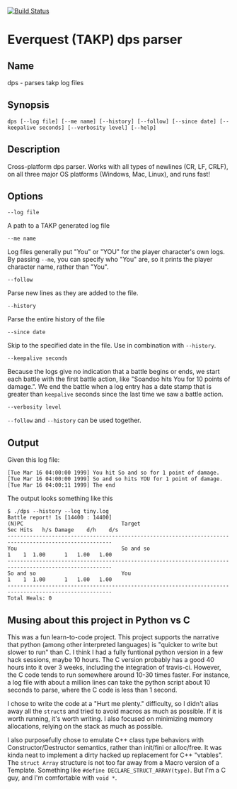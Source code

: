 [![Build Status](https://travis-ci.com/kai4785/takp.svg?branch=master)](https://travis-ci.com/kai4785/takp)
# Everquest (TAKP) dps parser
## Name
dps - parses takp log files

## Synopsis
```
dps [--log file] [--me name] [--history] [--follow] [--since date] [--keepalive seconds] [--verbosity level] [--help]
```
## Description
Cross-platform dps parser. Works with all types of newlines (CR, LF, CRLF), on all three major OS platforms (Windows, Mac, Linux), and runs fast!

## Options
`--log file`

A path to a TAKP generated log file

`--me name`

Log files generally put "You" or "YOU" for the player character's own logs. By passing `--me`, you can specify who "You" are, so it prints the player character name, rather than "You".

`--follow`

Parse new lines as they are added to the file.

`--history`

Parse the entire history of the file

`--since date`

Skip to the specified date in the file. Use in combination with `--history`.

`--keepalive seconds`

Because the logs give no indication that a battle begins or ends, we start each battle with the first battle action, like "Soandso hits You for 10 points of damage.". We end the battle when a log entry has a date stamp that is greater than `keepalive` seconds since the last time we saw a battle action. 

`--verbosity level`

`--follow` and `--history` can be used together.

## Output

Given this log file:

```
[Tue Mar 16 04:00:00 1999] You hit So and so for 1 point of damage.
[Tue Mar 16 04:00:00 1999] So and so hits YOU for 1 point of damage.
[Tue Mar 16 04:00:11 1999] The end
```

The output looks something like this

```
$ ./dps --history --log tiny.log
Battle report! 1s [14400 : 14400]
(N)PC                               Target                          Sec Hits   h/s Damage    d/h    d/s
-------------------------------------------------------------------------------------------------------
You                                 So and so                         1    1  1.00      1   1.00   1.00
-------------------------------------------------------------------------------------------------------
So and so                           You                               1    1  1.00      1   1.00   1.00
-------------------------------------------------------------------------------------------------------
Total Heals: 0
```

## Musing about this project in Python vs C
This was a fun learn-to-code project. This project supports the narrative that python (among other interpreted languages) is "quicker to write but slower to run" than C. I think I had a fully funtional python version in a few hack sessions, maybe 10 hours. The C version probably has a good 40 hours into it over 3 weeks, including the integration of travis-ci. However, the C code tends to run somewhere around 10-30 times faster. For instance, a log file with about a million lines can take the python script about 10 seconds to parse, where the C code is less than 1 second.

I chose to write the code at a "Hurt me plenty." difficulty, so I didn't alias away all the `struct`s and tried to avoid macros as much as possible. If it is worth running, it's worth writing. I also focused on minimizing memory allocations, relying on the stack as much as possible.

I also purposefully chose to emulate C++ class type behaviors with Constructor/Destructor semantics, rather than init/fini or alloc/free. It was kinda neat to implement a dirty hacked up replacement for C++ "vtables". The `struct Array` structure is not too far away from a Macro version of a Template. Something like `#define DECLARE_STRUCT_ARRAY(type)`. But I'm a C guy, and I'm comfortable with `void *`.
